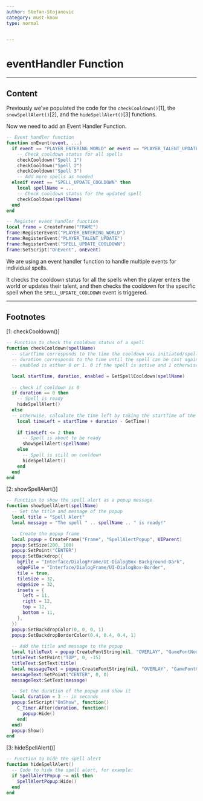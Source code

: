 ```yaml
---
author: Stefan-Stojanovic
category: must-know
type: normal


---
```


# eventHandler Function

---
## Content

Previously we've populated the code for the `checkCooldown()`[1], the `snowSpellAlert()`[2], and the `hideSpellAlert()`[3] functions. 

Now we need to add an Event Handler Function.
```lua
-- Event handler function
function onEvent(event, ...)
  if event == "PLAYER_ENTERING_WORLD" or event == "PLAYER_TALENT_UPDATE" then
    -- Check cooldown status for all spells
    checkCooldown("Spell 1")
    checkCooldown("Spell 2")
    checkCooldown("Spell 3")
    -- Add more spells as needed
  elseif event == "SPELL_UPDATE_COOLDOWN" then
    local spellName = ...
    -- Check cooldown status for the updated spell
    checkCooldown(spellName)
  end
end

-- Register event handler function
local frame = CreateFrame("FRAME")
frame:RegisterEvent("PLAYER_ENTERING_WORLD")
frame:RegisterEvent("PLAYER_TALENT_UPDATE")
frame:RegisterEvent("SPELL_UPDATE_COOLDOWN")
frame:SetScript("OnEvent", onEvent)
```


We are using an event handler function to handle multiple events for individual spells. 

It checks the cooldown status for all the spells when the player enters the world or updates their talent, and then checks the cooldown for the specific spell when the `SPELL_UPDATE_COOLDOWN` event is triggered. 

---
## Footnotes

[1: checkCooldown()]
```lua
-- Function to check the cooldown status of a spell
function checkCooldown(spellName)
  -- startTime corresponds to the time the cooldown was initiated/spell was thrown
  -- duration corresponds to the time until the spell can be cast again. 0 if spell is ready
  -- enabled is either 0 or 1. 0 if the spell is active and 1 otherwise

  local startTime, duration, enabled = GetSpellCooldown(spellName)
  
  -- check if cooldown is 0
  if duration == 0 then
    -- Spell is ready
    hideSpellAlert()
  else
  -- otherwise, calculate the time left by taking the startTime of the spell plus its cooldown duration and subtracting the current time
    local timeLeft = startTime + duration - GetTime()
    
    if timeLeft <= 2 then
      -- Spell is about to be ready
      showSpellAlert(spellName)
    else
      -- Spell is still on cooldown
      hideSpellAlert()
    end
  end
end
```

[2: showSpellAlert()]
```lua
-- Function to show the spell alert as a popup message
function showSpellAlert(spellName)
  -- Set the title and message of the popup
  local title = "Spell Alert"
  local message = "The spell " .. spellName .. " is ready!"

  -- Create the popup frame
  local popup = CreateFrame("Frame", "SpellAlertPopup", UIParent)
  popup:SetSize(200, 100)
  popup:SetPoint("CENTER")
  popup:SetBackdrop({
    bgFile = "Interface/DialogFrame/UI-DialogBox-Background-Dark",
    edgeFile = "Interface/DialogFrame/UI-DialogBox-Border",
    tile = true,
    tileSize = 32,
    edgeSize = 32,
    insets = {
      left = 11,
      right = 12,
      top = 12,
      bottom = 11,
    },
  })
  popup:SetBackdropColor(0, 0, 0, 1)
  popup:SetBackdropBorderColor(0.4, 0.4, 0.4, 1)
  
  -- Add the title and message to the popup
  local titleText = popup:CreateFontString(nil, "OVERLAY", "GameFontNormal")
  titleText:SetPoint("TOP", 0, -15)
  titleText:SetText(title)
  local messageText = popup:CreateFontString(nil, "OVERLAY", "GameFontHighlight")
  messageText:SetPoint("CENTER", 0, 0)
  messageText:SetText(message)

  -- Set the duration of the popup and show it
  local duration = 3 -- in seconds
  popup:SetScript("OnShow", function()
    C_Timer.After(duration, function()
      popup:Hide()
    end)
  end)
  popup:Show()
end
```

[3: hideSpellAlert()]
```lua
-- Function to hide the spell alert
function hideSpellAlert()
  -- Code to hide the spell alert, for example:
  if SpellAlertPopup ~= nil then
    SpellAlertPopup:Hide()
  end
end
```